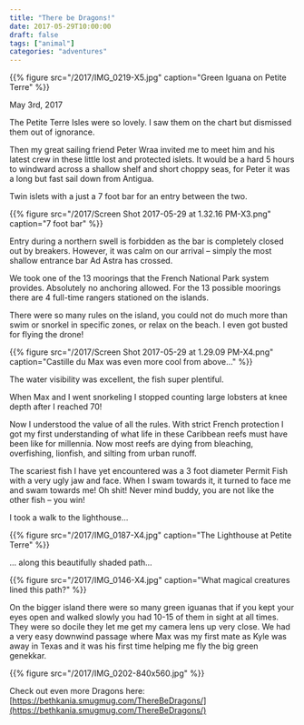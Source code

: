 ```yaml
---
title: "There be Dragons!"
date: 2017-05-29T10:00:00
draft: false
tags: ["animal"]
categories: "adventures"
---
```


{{% figure src="/2017/IMG_0219-X5.jpg" caption="Green Iguana on Petite Terre" %}}

May 3rd, 2017

The Petite Terre Isles were so lovely.  I saw them on the chart but dismissed them out of ignorance.

Then my great sailing friend Peter Wraa invited me to meet him and his latest crew in these little lost and protected islets.  It would be a hard 5 hours to windward across a shallow shelf and short choppy seas, for Peter it was a long but fast sail down from Antigua.

Twin islets with a just a 7 foot bar for an entry between the two.

{{% figure src="/2017/Screen Shot 2017-05-29 at 1.32.16 PM-X3.png" caption="7 foot bar" %}}

Entry during a northern swell is forbidden as the bar is completely closed out by breakers.  However, it was calm on our arrival – simply the most shallow entrance bar Ad Astra has crossed.

We took one of the 13 moorings that the French National Park system provides.  Absolutely no anchoring allowed.  For the 13 possible moorings there are 4 full-time rangers stationed on the islands.

There were so many rules on the island, you could not do much more than swim or snorkel in specific zones, or relax on the beach.  I even got busted for flying the drone!

{{% figure src="/2017/Screen Shot 2017-05-29 at 1.29.09 PM-X4.png" caption="Castille du Max was even more cool from above…" %}}

The water visibility was excellent, the fish super plentiful.

When Max and I went snorkeling I stopped counting large lobsters at knee depth after I reached 70!

Now I understood the value of all the rules.  With strict French protection I got my first understanding of what life in these Caribbean reefs must have been like for millennia.  Now most reefs are dying from bleaching, overfishing, lionfish, and silting from urban runoff.

The scariest fish I have yet encountered was a 3 foot diameter Permit Fish with a very ugly jaw and face. When I swam towards it, it turned to face me and swam towards me! Oh shit! Never mind buddy, you are not like the other fish – you win!

I took a walk to the lighthouse…

{{% figure src="/2017/IMG_0187-X4.jpg" caption="The Lighthouse at Petite Terre" %}}

… along this beautifully shaded path…

{{% figure src="/2017/IMG_0146-X4.jpg" caption="What magical creatures lined this path?" %}}

On the bigger island there were so many green iguanas that if you kept your eyes open and walked slowly you had 10-15 of them in sight at all times. They were so docile they let me get my camera lens up very close. We had a very easy downwind passage where Max was my first mate as Kyle was away in Texas and it was his first time helping me fly the big green genekkar.

{{% figure src="/2017/IMG_0202-840x560.jpg" %}}

Check out even more Dragons here: [https://bethkania.smugmug.com/ThereBeDragons/](https://bethkania.smugmug.com/ThereBeDragons/)

